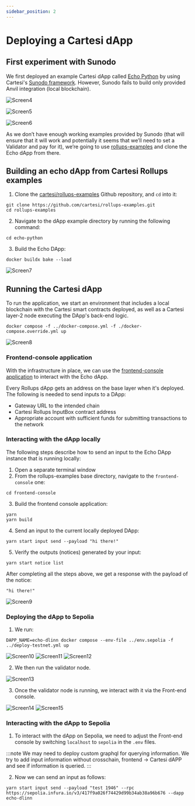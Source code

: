 ```yaml
---
sidebar_position: 2
---
```


# Deploying a Cartesi dApp 

## First experiment with Sunodo

We first deployed an example Cartesi dApp called [Echo Python](https://docs.cartesi.io/cartesi-rollups/0.8/build-dapps/run-dapp/) by using Cartesi's [Sunodo framework](https://docs.sunodo.io/). However, Sunodo fails to build only provided Anvil integration (local blockchain).

![Screen4](../../static/img/screen4.png)

![Screen5](../../static/img/screen5.png)

![Screen6](../../static/img/screen6.png)

As we don’t have enough working examples provided by Sunodo (that will ensure that it will work and potentially it seems that we’ll need to set a Validator and pay for it), we’re going to use [rollups-examples](https://github.com/cartesi/rollups-examples) and clone the Echo dApp from there.

## Building an echo dApp from Cartesi Rollups examples

1. Clone the [cartesi/rollups-examples](https://github.com/cartesi/rollups-examples) Github repository, and `cd` into it:

```shell
git clone https://github.com/cartesi/rollups-examples.git
cd rollups-examples
```

2. Navigate to the dApp example directory by running the following command:

```shell
cd echo-python
```

3. Build the Echo DApp:
```shell
docker buildx bake --load
```


![Screen7](../../static/img/screen7.png)

## Running the Cartesi dApp


To run the application, we start an environment that includes a local blockchain with the Cartesi smart contracts deployed, as well as a Cartesi layer-2 node executing the DApp's back-end logic.


```shell
docker compose -f ../docker-compose.yml -f ./docker-compose.override.yml up
```

![Screen8](../../static/img/screen8.png)



### Frontend-console application

With the infrastructure in place, we can use the [frontend-console application](https://github.com/cartesi/rollups-examples/tree/main/frontend-console) to interact with the Echo dApp.

Every Rollups dApp gets an address on the base layer when it's deployed. The following is needed to send inputs to a DApp:

* Gateway URL to the intended chain
* Cartesi Rollups InputBox contract address
* Appropriate account with sufficient funds for submitting transactions to the network

### Interacting with the dApp locally 

The following steps describe how to send an input to the Echo DApp instance that is running locally:

1. Open a separate terminal window
2. From the rollups-examples base directory, navigate to the `frontend-console` one:

```shell
cd frontend-console
```

3. Build the frontend console application:

```shell
yarn
yarn build
```

4. Send an input to the current locally deployed DApp:

```shell
yarn start input send --payload "hi there!"
```


5. Verify the outputs (notices) generated by your input:

```shell
yarn start notice list
```

After completing all the steps above, we get a response with the payload of the notice:

`"hi there!"`

![Screen9](../../static/img/screen9.png)

### Deploying the dApp to Sepolia

1. We run:

```shell
DAPP_NAME=echo-dlinn docker compose --env-file ../env.sepolia -f ../deploy-testnet.yml up
```

![Screen10](../../static/img/screen10.png)
![Screen11](../../static/img/screen11.png)
![Screen12](../../static/img/screen12.png)

2. We then run the validator node.

![Screen13](../../static/img/screen13.png)

3. Once the validator node is running, we interact with it via the Front-end console.

![Screen14](../../static/img/screen14.png)
![Screen15](../../static/img/screen15.png)

### Interacting with the dApp to Sepolia

1. To interact with the dApp on Sepolia, we need to adjust the Front-end console by switching `localhost` to `sepolia` in the `.env` files.

:::note
We may need to deploy custom graphql for querying information. We try to add input information without crosschain, frontend -> Cartesi dAPP and see if information is queried.
:::

2. Now we can send an input as follows:

```shell
yarn start input send --payload "test 1946" --rpc https://sepolia.infura.io/v3/417f9a026f74429d99b34ab38a96b676 --dapp echo-dlinn
```




